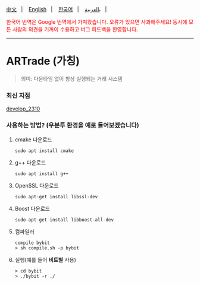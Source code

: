 [中文](./Chinese.md)&nbsp;&nbsp;&nbsp;|&nbsp;&nbsp;&nbsp;
[English](./../README.md)&nbsp;&nbsp;&nbsp;|&nbsp;&nbsp;&nbsp;
[한국어](./Korean.md)&nbsp;&nbsp;&nbsp;|&nbsp;&nbsp;&nbsp;
[بالعربية](Arabic.md)&nbsp;&nbsp;&nbsp;|&nbsp;&nbsp;&nbsp;

<div style="color: red">한국어 번역은 Google 번역에서 가져왔습니다. 오류가 있으면 사과해주세요! 동시에 모든 사람의 의견을 기꺼이 수용하고 버그 피드백을 환영합니다.</div>
<hr/>

# ARTrade (가칭)
> 의미: 다운타임 없이 항상 실행되는 거래 시스템

### 최신 지점
[develop_2310](https://github.com/hulingyue/ARTrade/tree/develop_2310)

### 사용하는 방법? (우분투 환경을 예로 들어보겠습니다)
1. cmake 다운로드
    ``` shell
    sudo apt install cmake
    ```
2. g++ 다운로드
    ```shell
    sudo apt install g++
    ```
3. OpenSSL 다운로드
    ```shell
    sudo apt-get install libssl-dev
    ```
4. Boost 다운로드
    ```shell
    sudo apt-get install libboost-all-dev
    ```
5. 컴파일러
    ``` shell
    compile bybit
    > sh compile.sh -p bybit
    ```
6. 실행(예를 들어 **비트별** 사용)
    ```shell
    > cd bybit
    > ./bybit -r ./
    ```